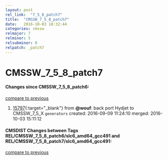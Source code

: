 ```yaml
---
layout: post
rel_link:  "7_5_8_patch7"
title:  "CMSSW_7_5_8_patch7"
date:   2016-10-03 18:32:44
categories: cmssw
relmajor: 7
relminor: 5
relsubminor: 8
relpatch: _patch7
---
```


# CMSSW_7_5_8_patch7
#### Changes since CMSSW_7_5_8_patch6:

[compare to previous](https://github.com/cms-sw/cmssw/compare/CMSSW_7_5_8_patch6...CMSSW_7_5_8_patch7)



1. [15797](http://github.com/cms-sw/cmssw/pull/15797){:target="_blank"}  from **@wouf**: back port Hydjet to CMSSW_7_5_X `generators`  created: 2016-09-09 11:24:10 merged: 2016-10-03 15:11:12

#### CMSDIST Changes between Tags REL/CMSSW_7_5_8_patch6/slc6_amd64_gcc491 and REL/CMSSW_7_5_8_patch7/slc6_amd64_gcc491:

[compare to previous](https://github.com/cms-sw/cmsdist/compare/REL/CMSSW_7_5_8_patch6/slc6_amd64_gcc491...REL/CMSSW_7_5_8_patch7/slc6_amd64_gcc491)


